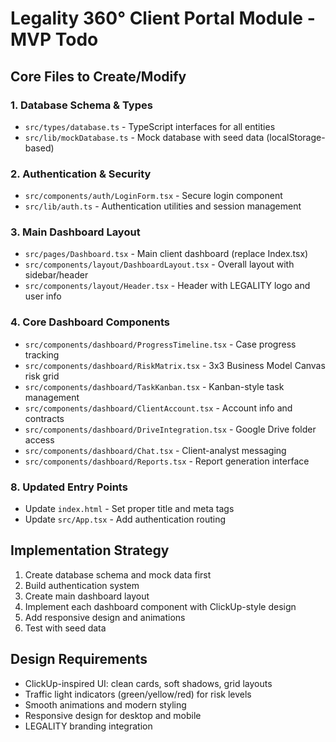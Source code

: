 # Legality 360° Client Portal Module - MVP Todo

## Core Files to Create/Modify

### 1. Database Schema & Types
- `src/types/database.ts` - TypeScript interfaces for all entities
- `src/lib/mockDatabase.ts` - Mock database with seed data (localStorage-based)

### 2. Authentication & Security
- `src/components/auth/LoginForm.tsx` - Secure login component
- `src/lib/auth.ts` - Authentication utilities and session management

### 3. Main Dashboard Layout
- `src/pages/Dashboard.tsx` - Main client dashboard (replace Index.tsx)
- `src/components/layout/DashboardLayout.tsx` - Overall layout with sidebar/header
- `src/components/layout/Header.tsx` - Header with LEGALITY logo and user info

### 4. Core Dashboard Components
- `src/components/dashboard/ProgressTimeline.tsx` - Case progress tracking
- `src/components/dashboard/RiskMatrix.tsx` - 3x3 Business Model Canvas risk grid
- `src/components/dashboard/TaskKanban.tsx` - Kanban-style task management
- `src/components/dashboard/ClientAccount.tsx` - Account info and contracts
- `src/components/dashboard/DriveIntegration.tsx` - Google Drive folder access
- `src/components/dashboard/Chat.tsx` - Client-analyst messaging
- `src/components/dashboard/Reports.tsx` - Report generation interface

### 8. Updated Entry Points
- Update `index.html` - Set proper title and meta tags
- Update `src/App.tsx` - Add authentication routing

## Implementation Strategy
1. Create database schema and mock data first
2. Build authentication system
3. Create main dashboard layout
4. Implement each dashboard component with ClickUp-style design
5. Add responsive design and animations
6. Test with seed data

## Design Requirements
- ClickUp-inspired UI: clean cards, soft shadows, grid layouts
- Traffic light indicators (green/yellow/red) for risk levels
- Smooth animations and modern styling
- Responsive design for desktop and mobile
- LEGALITY branding integration